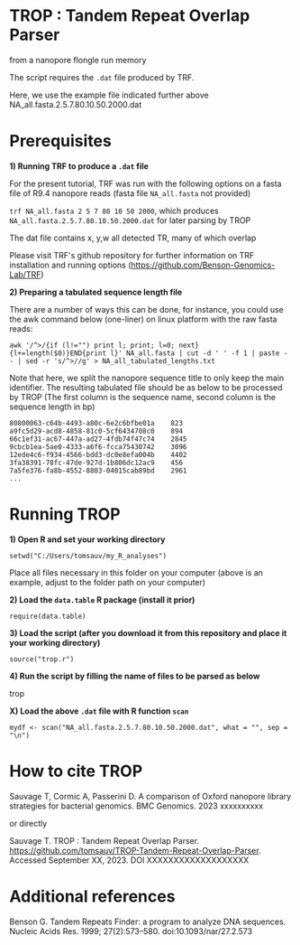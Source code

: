 
# TROP : Tandem Repeat Overlap Parser

from a nanopore flongle run
memory

The script requires the ```.dat``` file produced by TRF. 

Here, we use the example file indicated further above
NA_all.fasta.2.5.7.80.10.50.2000.dat


# Prerequisites
**1) Running TRF to produce a ```.dat``` file**

For the present tutorial, TRF was run with the following options on a fasta file of R9.4 nanopore reads (fasta file ```NA_all.fasta``` not provided)

```trf NA_all.fasta 2 5 7 80 10 50 2000```, which produces ```NA_all.fasta.2.5.7.80.10.50.2000.dat``` for later parsing by TROP

The dat file contains x, y,w all detected TR, many of which overlap


Please visit TRF's github repository for further information on TRF installation and running options (https://github.com/Benson-Genomics-Lab/TRF)

**2) Preparing a tabulated sequence length file**

There are a number of ways this can be done, for instance, you could use the awk command below (one-liner) on linux platform with the raw fasta reads:

```
awk '/^>/{if (l!="") print l; print; l=0; next}{l+=length($0)}END{print l}' NA_all.fasta | cut -d ' ' -f 1 | paste - - | sed -r 's/^>//g' > NA_all_tabulated_lengths.txt
```

Note that here, we split the nanopore sequence title to only keep the main identifier. The resulting tabulated file should be as below to be processed by TROP
(The first column is the sequence name, second column is the sequence length in bp)

```
80800063-c64b-4493-a80c-6e2c6bfbe01a	823
a9fc5d29-acd8-4858-81c0-5cf6434708c0	894
66c1ef31-ac67-447a-ad27-4fdb74f47c74	2845
9cbcb1ea-5ae0-4333-a6f6-fcca75430742	3096
12ede4c6-f934-4566-bdd3-dc0e8efa004b	4402
3fa38391-78fc-47de-927d-1b806dc12ac9	456
7a5fe376-fa8b-4552-8803-04015cab89bd	2961
...
```

# Running TROP

**1) Open R and set your working directory**
```
setwd("C:/Users/tomsauv/my_R_analyses")
``` 
Place all files necessary in this folder on your computer (above is an example, adjust to the folder path on your computer)

**2) Load the ```data.table```  R package (install it prior)**
```
require(data.table)
```

**3) Load the script (after you download it from this repository and place it your working directory)**
```
source("trop.r")
```

**4) Run the script by filling the name of files to be parsed as below**

trop


**X) Load the above ```.dat``` file with R function ```scan```**
```
mydf <- scan("NA_all.fasta.2.5.7.80.10.50.2000.dat", what = "", sep = "\n")
```



# How to cite TROP

Sauvage T, Cormic A, Passerini D. A comparison of Oxford nanopore library strategies for bacterial genomics. BMC Genomics. 2023 xxxxxxxxxx

or directly

Sauvage T. TROP : Tandem Repeat Overlap Parser. https://github.com/tomsauv/TROP-Tandem-Repeat-Overlap-Parser. Accessed September XX, 2023. DOI XXXXXXXXXXXXXXXXXXX

# Additional references

Benson G. Tandem Repeats Finder: a program to analyze DNA sequences. Nucleic Acids Res. 1999; 27(2):573–580. doi:10.1093/nar/27.2.573

